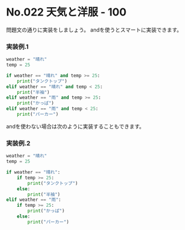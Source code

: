 # No.022 天気と洋服 - 100
問題文の通りに実装をしましょう。
andを使うとスマートに実装できます。
### 実装例.1
```py
weather = "晴れ"
temp = 25

if weather == "晴れ" and temp >= 25:
    print("タンクトップ")
elif weather == "晴れ" and temp < 25:
    print("半袖")
elif weather == "雨" and temp >= 25:
    print("かっぱ")
elif weather == "雨" and temp < 25:
    print("パーカー")
```
andを使わない場合は次のように実装することもできます。
### 実装例.2
```py
weather = "晴れ"
temp = 25

if weather == "晴れ":
    if temp >= 25:
        print("タンクトップ")
    else:
        print("半袖")
elif weather == "雨":
    if temp >= 25:
        print("かっぱ")
    else:
        print("パーカー")
```
